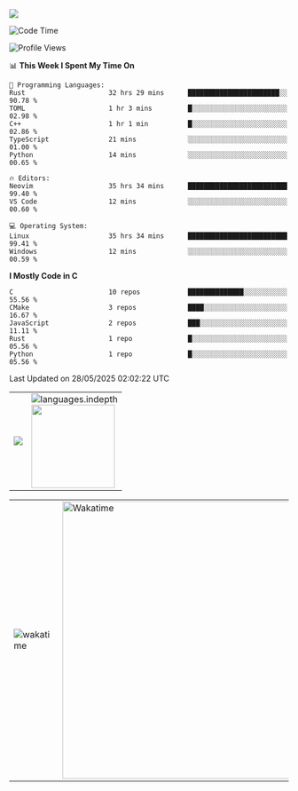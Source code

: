 <picture>
  <source
    srcset="https://github-readme-stats.vercel.app/api/wakatime?username=PongKJ&layout=compact&text_color=1f2328&bg_color=00000000&hide_border=true&hide_title=true"
    media="(prefers-color-scheme: light)"
  />
  <source
    srcset="https://github-readme-stats.vercel.app/api/wakatime?username=PongKJ&layout=compact&text_color=f0f6fc&bg_color=00000000&hide_border=true&hide_title=true"
    media="(prefers-color-scheme: dark)"
  />

  <img src="https://github-readme-stats.vercel.app/api/wakatime?username=PongKJ&layout=compact&text_color=f0f6fc&bg_color=00000000&hide_border=true&hide_title=true" />
</picture>
</td></tr>

<!--START_SECTION:waka-->
![Code Time](http://img.shields.io/badge/Code%20Time-240%20hrs%2029%20mins-blue)

![Profile Views](http://img.shields.io/badge/Profile%20Views-0-blue)

📊 **This Week I Spent My Time On** 

```text
💬 Programming Languages: 
Rust                     32 hrs 29 mins      ███████████████████████░░   90.78 % 
TOML                     1 hr 3 mins         █░░░░░░░░░░░░░░░░░░░░░░░░   02.98 % 
C++                      1 hr 1 min          █░░░░░░░░░░░░░░░░░░░░░░░░   02.86 % 
TypeScript               21 mins             ░░░░░░░░░░░░░░░░░░░░░░░░░   01.00 % 
Python                   14 mins             ░░░░░░░░░░░░░░░░░░░░░░░░░   00.65 % 

🔥 Editors: 
Neovim                   35 hrs 34 mins      █████████████████████████   99.40 % 
VS Code                  12 mins             ░░░░░░░░░░░░░░░░░░░░░░░░░   00.60 % 

💻 Operating System: 
Linux                    35 hrs 34 mins      █████████████████████████   99.41 % 
Windows                  12 mins             ░░░░░░░░░░░░░░░░░░░░░░░░░   00.59 % 
```

**I Mostly Code in C** 

```text
C                        10 repos            ██████████████░░░░░░░░░░░   55.56 % 
CMake                    3 repos             ████░░░░░░░░░░░░░░░░░░░░░   16.67 % 
JavaScript               2 repos             ███░░░░░░░░░░░░░░░░░░░░░░   11.11 % 
Rust                     1 repo              █░░░░░░░░░░░░░░░░░░░░░░░░   05.56 % 
Python                   1 repo              █░░░░░░░░░░░░░░░░░░░░░░░░   05.56 % 
```




 Last Updated on 28/05/2025 02:02:22 UTC
<!--END_SECTION:waka-->

<table>
  <tr>
    <!-- metrics 基础资料 -->
    <td align="center">
      <img src="https://cdn.jsdelivr.net/gh/PongKJ/PongKJ/github-metrics/base.svg"/>
    </td>
    <!-- GitHub 数据统计 -->
    <td>
      <img src="https://cdn.jsdelivr.net/gh/PongKJ/PongKJ/github-metrics/languages.indepth.svg" alt="languages.indepth" />
      <br>
      <img height="150px" src="https://github-readme-stats-git-masterrstaa-rickstaa.vercel.app/api?username=PongKJ&hide_border=true&show_icons=true&include_all_commits=true&line_height=21&text_color=000&icon_color=000&theme=graywhite" />
    </td>
  </tr>
</table>

<!-- GitHub metrics 信息指标 -->
<div align="center">
  
<table>
    <td><img src="https://cdn.jsdelivr.net/gh/PongKJ/PongKJ/github-metrics/wakatime.svg" alt="wakatime" /></td>
    <td><img src="https://wakatime.com/share/@PongKJ/fb6b71c6-d171-495f-a7b4-eae1c915ea3c.svg" width="500" alt="Wakatime"/></td>
</table>
  
</div>
